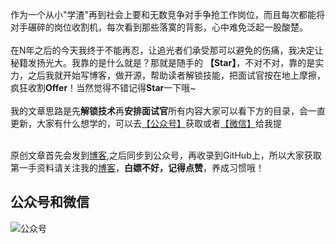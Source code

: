 作为一个从小"学渣"再到社会上要和无数竞争对手争抢工作岗位，而且每次都能将对手碾碎的岗位收割机，每次看到那些落寞的背影，心中难免泛起一股酸楚。<br/><br/>
在N年之后的今天我终于不能再忍，让追光者们承受那可以避免的伤痛，我决定让秘籍发扬光大。我靠的是什么就是？那就是随手的 **【Star】**，不对不对，靠的是实力，之后我就开始写博客，做开源，帮助读者解锁技能，把面试官按在地上摩擦，疯狂收割**Offer**！当然觉得不错记得**Star**一下哦~<br/><br/>
我的文章思路是先**解锁技术**再**安排面试官**所有内容大家可以看下方的目录，会一直更新，大家有什么想学的，可以去<a href="#gongzhonghao">【公众号】</a>获取或者<a href="#gongzhonghao">【微信】</a>给我提<br/><br/>

原创文章首先会发到[博客](https://blog.csdn.net/qq_36386908),之后同步到公众号，再收录到GitHub上，所以大家获取第一手资料请关注我的[博客](https://blog.csdn.net/qq_36386908)，<b>白嫖不好，记得点赞</b>，养成习惯哦！

## <a name="gongzhonghao">公众号和微信</a>
![公众号](https://img-blog.csdnimg.cn/20200219195111967.jpg)

